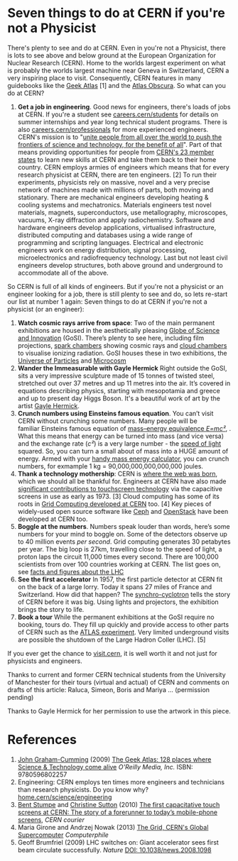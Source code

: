 # Seven things to do at CERN if you're not a Physicist

There's plenty to see and do at CERN. Even in you're not a Physicist, there is lots to see above and below ground at the European Organization for Nuclear Research (CERN). Home to the worlds largest experiment on what is probably the worlds largest machine near Geneva in Switzerland, CERN a very inspiring place to visit. Consequently, CERN features in many guidebooks like the [Geek Atlas](https://www.oreilly.com/library/view/the-geek-atlas/9780596802257/) [1] and the [Atlas Obscura](https://www.atlasobscura.com/places/cern). So what can you do at CERN?

1. **Get a job in engineering**. Good news for engineers, there's loads of jobs at CERN. If you're a student see [careers.cern/students](https://careers.cern/students) for details on summer internships and year long technical student programs. There is also [careers.cern/professionals](https://careers.cern/professionals) for more experienced engineers. CERN's mission is to "[unite people from all over the world to push the frontiers of science and technology, for the benefit of all](https://communications.web.cern.ch/strategy/communications-architecture-vision-mission-and-themes)". Part of that means providing opportunities for people from [CERN's 23 member states](https://home.cern/about/who-we-are/our-governance/member-states) to learn new skills at CERN and take them back to their home country. CERN employs armies of engineers which means that for every research physicist at CERN, there are ten engineers. [2] To run their experiments, physicists rely on massive, novel and a very precise network of machines made with millions of parts, both moving and stationary. There are mechanical engineers developing heating & cooling systems and mechatronics. Materials engineers test novel materials, magnets, superconductors, use metallography, microscopes, vacuums, X-ray diffraction and apply radiochemistry. Software and hardware engineers develop applications, virtualised infrastructure, distributed computing and databases using a wide range of programming and scripting languages. Electrical and electronic engineers work on energy distribution, signal processing, microelectronics and radiofrequency technology. Last but not least civil engineers develop structures, both above ground and underground to accommodate all of the above.

So CERN is full of all kinds of engineers. But if you're not a physicist or an engineer looking for a job, there is still plenty to see and do, so lets re-start our list at number 1 again: Seven things to do at CERN if you're not a physicist (or an engineer):

1. **Watch cosmic rays arrive from space**: Two of the main permanent exhibitions are housed in the aesthetically pleasing [Globe of Science and Innovation](https://visit.cern/globe) (GoSI). There’s plenty to see here, including film projections, [spark chambers](https://en.wikipedia.org/wiki/Spark_chamber) showing cosmic rays and [cloud chambers](https://en.wikipedia.org/wiki/Cloud_chamber) to visualise ionizing radiation. GoSI houses these in two exhibitions, the [Universe of Particles](https://visit.cern/exhibitions/universe-particles) and [Microcosm](http://microcosm.web.cern.ch/en)
1. **Wander the Immeasurable with Gayle Hermick** Right outside the GoSI, sits a very impressive sculpture made of 15 tonnes of twisted steel, stretched out over 37 metres and up 11 metres into the air. It’s covered in equations describing physics, starting with mesopotamia and greece and up to present day Higgs Boson. It's a beautiful work of art by the artist [Gayle Hermick](https://www.gaylehermick.com/cern).
1. **Crunch numbers using Einsteins famous equation**. You can’t visit CERN without crunching some numbers. Many people will be familiar Einsteins famous equation of [mass–energy equivalence *E=mc²*](https://en.wikipedia.org/wiki/Mass%E2%80%93energy_equivalence), . What this means that energy can be turned into mass (and vice versa) and the exchange rate (*c²*) is a very large number - the [speed of light](https://en.wikipedia.org/wiki/Speed_of_light) squared. So, you can turn a small about of mass into a HUGE amount of energy. Armed with your [handy mass energy calculator](https://www.omnicalculator.com/physics/emc2), you can crunch numbers, for exmample 1 kg = 90,000,000,000,000,000 joules.
1. **Thank a technology mothership**: CERN is [where the web was born](https://home.cern/science/computing/where-web-was-born), which we should all be thankful for. Engineers at CERN have also made [significant contributions to touchscreen technology](https://cds.cern.ch/record/1248908?ln=en) via the capacitive screens in use as early as 1973. [3] Cloud computing has some of its roots in [Grid Computing developed at CERN](https://www.youtube.com/watch?v=cj8ZNgnzSSU) too. [4] Key pieces of widely-used open source software like [Ceph](https://en.wikipedia.org/wiki/Ceph_(software)) and [OpenStack](https://en.wikipedia.org/wiki/OpenStack) have been developed at CERN too.
1. **Boggle at the numbers**. Numbers speak louder than words, here’s some numbers for your mind to boggle on. Some of the detectors observe up to 40 million events *per second*. Grid computing generates 30 petabytes per year. The big loop is 27km, travelling close to the speed of light, a proton laps the circuit 11,000 times every second. There are 100,000 scientists from over 100 countries working at CERN. The list goes on, see [facts and figures about the LHC](https://home.cern/resources/faqs/facts-and-figures-about-lhc)
1. **See the first accelerator** In 1957, the first particle detector at CERN fit on the back of a large lorry. Today it spans 27 miles of France and Switzerland. How did that happen? The [synchro-cyclotron](https://home.cern/science/accelerators/synchrocyclotron) tells the story of CERN before it was big. Using lights and projectors, the exhibition brings the story to life.
1. **Book a tour** While the permanent exhibitions at the GoSI require no booking, tours do. They fill up quickly and provide access to other parts of CERN such as the [ATLAS experiment](https://atlas.cern/discover/about). Very limited underground visits are possible the shutdown of the Large Hadron Coller (LHC). [5]


If you ever get the chance to [visit.cern](http://visit.cern/), it is well worth it and not just for physicists and engineers.
<!--etc. I’m told the control centre is fun, and obviously it would be great to see some of the detector hardware up close but you can only do this when it is turned off. There I’ve been lucky in that all my tour guides have been technical students and their managers, thanks have some tour guides to show me around,

<!--but virtual tour https://www.google.com/maps/@46.251492,6.0209859,0a,112.6y,316.16h,78.31t/data=!3m4!1e1!3m2!1s8VugZaYh_4BFWjYlKHvt8g!2e0?source=apiv3-->

Thanks to current and former CERN technical students from the University of Manchester for their tours (virtual and actual) of CERN and comments on drafts of this article: Raluca, Simeon, Boris and Mariya ... (permission pending)

Thanks to Gayle Hermick for her permission to use the artwork in this piece.

# References

1. [John Graham-Cumming](https://en.wikipedia.org/wiki/John_Graham-Cumming) (2009) [The Geek Atlas: 128 places where Science & Technology come alive](https://www.oreilly.com/library/view/the-geek-atlas/9780596802257/) *O'Reilly Media, Inc.* ISBN: 9780596802257
1. Engineering: CERN employs ten times more engineers and technicians than research physicists. Do you know why? [home.cern/science/engineering](https://home.cern/science/engineering)
1. [Bent Stumpe](https://en.wikipedia.org/wiki/Bent_Stumpe) and [Christine Sutton](https://en.wikipedia.org/wiki/Christine_Sutton) (2010) [The first capacitative touch screens at CERN: The story of a forerunner to today’s mobile-phone screens](https://cerncourier.com/a/the-first-capacitative-touch-screens-at-cern/), *CERN courier*
1. Maria Girone and Andrzej Nowak (2013) [The Grid, CERN's Global Supercomputer](https://www.youtube.com/watch?v=cj8ZNgnzSSU) *Computerphile*
1. Geoff Brumfriel (2009) LHC switches on: Giant accelerator sees first beam circulate successfully. *Nature* [DOI: 10.1038/news.2008.1098](http://dx.doi.org/10.1038/news.2008.1098)
